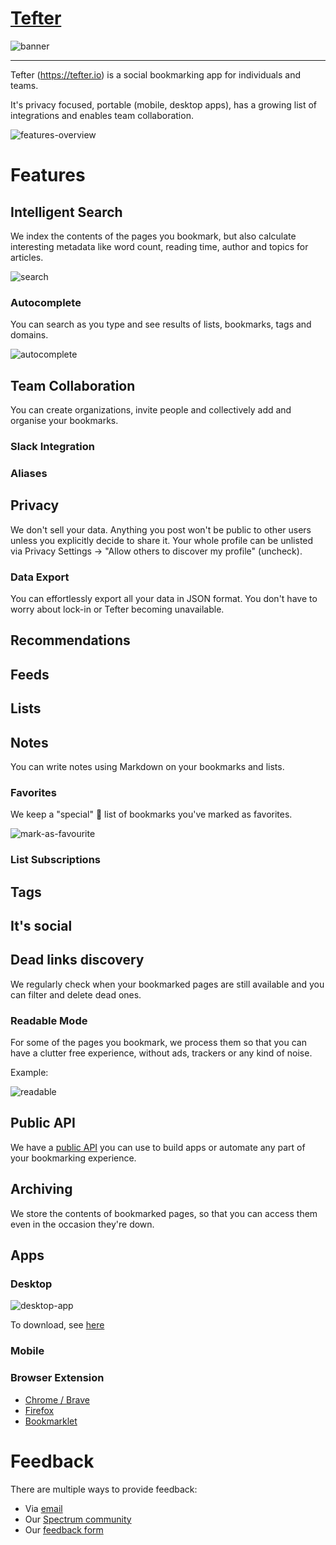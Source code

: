 # [Tefter](https://tefter.io)

![banner](https://i.imgur.com/xsKEdFk.jpg)

---

Tefter (https://tefter.io) is a social bookmarking app for individuals and teams.

It's privacy focused, portable (mobile, desktop apps), has a growing list of integrations and
enables team collaboration.

![features-overview](https://i.imgur.com/lFJtSuR.png)


# Features

## Intelligent Search

We index the contents of the pages you bookmark, but also calculate interesting metadata
like word count, reading time, author and topics for articles.

![search](https://i.imgur.com/2Mlxg23.png)

### Autocomplete

You can search as you type and see results of lists, bookmarks, tags and domains.

![autocomplete](https://i.imgur.com/sGODGRP.gif)

## Team Collaboration

You can create organizations, invite people and collectively add and organise your bookmarks.

### Slack Integration

### Aliases

## Privacy

We don't sell your data. Anything you post won't be public to other
users unless you explicitly decide to share it. Your whole profile can
be unlisted via Privacy Settings -> "Allow others to discover my
profile" (uncheck).

### Data Export

You can effortlessly export all your data in JSON format. You don't have
to worry about lock-in or Tefter becoming unavailable.

## Recommendations

## Feeds

## Lists

## Notes

You can write notes using Markdown on your bookmarks and lists.

### Favorites

We keep a "special" 🌈 list of bookmarks you've marked as favorites.

![mark-as-favourite](https://i.imgur.com/wA4ihZC.png)

### List Subscriptions

## Tags

## It's social


## Dead links discovery

We regularly check when your bookmarked pages are still available and
you can filter and delete dead ones.

### Readable Mode

For some of the pages you bookmark, we process them so that you can have
a clutter free experience, without ads, trackers or any kind of noise.

Example:

![readable](https://i.imgur.com/Pmx82aq.png)

## Public API

We have a [public API](https://tefter.io/docs/api) you can use to build apps or automate any part of
your bookmarking experience.


## Archiving

We store the contents of bookmarked pages, so that you can access them
even in the occasion they're down.

## Apps

### Desktop

![desktop-app](https://i.imgur.com/TggU5w2.png)

To download, see [here](https://github.com/tefter/desktop#downloads)

### Mobile

### Browser Extension

* [Chrome / Brave](https://chrome.google.com/webstore/detail/tefter/eldofalegbgagpenjjcapjaogpioldoh)
* [Firefox](https://addons.mozilla.org/en-US/firefox/addon/tefter/)
* [Bookmarklet](javascript:q=location.href;if(document.getSelection)%7Bd=document.getSelection();%7Delse%7Bd='';%7D;p=document.title;void(open('https://www.tefter.io/bookmarks/new?showtags=yes&source_app=bookmarklet&uri='+encodeURIComponent(q)+'&notes='+encodeURIComponent(d)+'&title='+encodeURIComponent(p),'tefter','toolbar=no,scrollbars=yes,width=750,height=700'));)


# Feedback

There are multiple ways to provide feedback:

* Via [email](mailto:support@tefter.io)
* Our [Spectrum community](https://spectrum.chat/tefter)
* Our [feedback form](https://www.tefter.io/feedback/new)

